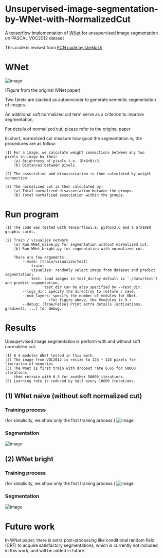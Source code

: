 # Unsupervised-image-segmentation-by-WNet-with-NormalizedCut
A tensorflow implementation of [WNet](https://arxiv.org/abs/1711.08506)
for unsupervised image segmentation on PASCAL VOC2012 dataset

This code is revised from [FCN code by shekkizh](https://github.com/shekkizh/FCN.tensorflow)

# WNet

![image](https://github.com/lwchen6309/unsupervised-image-segmentation-by-WNet-with-NormalizedCut/blob/master/image/WNet_architecture.png)

(Figure from the original WNet paper)

Two Unets are stacked as autoencoder to generate sementic segmentation of images.

An additional soft normalized cut term serve as a criterion to improve segmentation,

For details of normalized cut, please refer to the [original paper](https://arxiv.org/abs/1711.08506)

In short, normalized cut measure how good the segmentation is, the procedures are as follow:

    (1) For a image, we calculate weight connections between any two pixels in image by their 
        (a) Brightness of pixels i.e. (R+G+B)/3.
        (b) Distances between pixels.

    (2) The association and disassociation is then calculated by weight connection.

    (3) The normalized cut is then calculated by: 
        (a) Total normalized disassociation between the groups.
        (b) Total normalized association within the groups.

# Run program
    (1) The code was tested with tensorflow1.9, python3.6 and a GTX1080 graphic cards. 
    
    (2) Train / visualize network
        (a) Run WNet_naive.py for segmentation without normalized cut.
        (b) Run WNet_bright.py for segmentation with normalized cut.
        
        There are few arguments:
            --mode: [train/visualize/test] 
                train; 
                visualize: randomly select image from dataset and predict segmentation;
                test: load images in test_dir(by default is './data/test') and predict segmentation.
                      test_dir can be also specified by --test_dir.
            --logs_dir: specify the directroy to restore / save.
            --num_layers: specify the number of modules for UNet.
                        (for figure above, the #modules is 9.)
            --debug: [True/False] Print extra details (activations, gradients, ...) for debug.

# Results

Unsupervised image segmentation is perform with and without soft normalized cut.

    (1) A 5 modules WNet tested in this work.
    (2) The image from VOC2012 is resize to 128 * 128 pixels for limitation of memories.
    (3) The Wnet is first train with dropout rate 0.65 for 50000 iterations,
        then retrain with 0.3 for another 50000 iterations.
    (5) Learning rate is reduced by half every 10000 iterations.

## (1) WNet naive (without soft normalized cut)
### Training process 
(for simplicity, we show only the fisrt training process.)
![image](https://github.com/lwchen6309/unsupervised-image-segmentation-by-WNet-with-NormalizedCut/blob/master/image/WNet_naive_loss.png)

### Segmentation
![image](https://github.com/lwchen6309/unsupervised-image-segmentation-by-WNet-with-NormalizedCut/blob/master/image/WNet_naive_compare.png)

## (2) WNet bright 
### Training process 
(for simplicity, we show only the fisrt training process.)
![image](https://github.com/lwchen6309/unsupervised-image-segmentation-by-WNet-with-NormalizedCut/blob/master/image/WNet_bright_loss.png)

### Segmentation
![image](https://github.com/lwchen6309/unsupervised-image-segmentation-by-WNet-with-NormalizedCut/blob/master/image/WNet_bright_compare.png)


# Future work
In WNet paper, there is extra post-processing like 
conditional random field (CRF) to acquire satisfactory segmentations,
which is currently not included in this work, and will be added in future.


